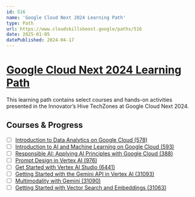 ```yaml
---
id: 516
name: 'Google Cloud Next 2024 Learning Path'
type: Path
url: https://www.cloudskillsboost.google/paths/516
date: 2025-01-05
datePublished: 2024-04-17
---
```


# [Google Cloud Next 2024 Learning Path](https://www.cloudskillsboost.google/paths/516)

This learning path contains select courses and hands-on activities presented in the Innovator’s Hive TechZones at Google Cloud Next 2024.

## Courses & Progress

- [ ] [Introduction to Data Analytics on Google Cloud (578)](../courses/Introduction-to-Data-Analytics-on-Google-Cloud.md)
- [ ] [Introduction to AI and Machine Learning on Google Cloud (593)](../courses/Introduction-to-AI-and-Machine-Learning-on-Google-Cloud.md)
- [ ] [Responsible AI: Applying AI Principles with Google Cloud (388)](../courses/Responsible-AI-Applying-AI-Principles-with-Google-Cloud.md)
- [ ] [Prompt Design in Vertex AI (976)](../courses/Prompt-Design-in-Vertex-AI.md)
- [ ] [Get Started with Vertex AI Studio (6441)](../courses/Get-Started-with-Vertex-AI-Studio.md)
- [ ] [Getting Started with the Gemini API in Vertex AI (31093)](../courses/Getting-Started-with-the-Gemini-API-in-Vertex-AI.md)
- [ ] [Multimodality with Gemini (31090)](../courses/Multimodality-with-Gemini.md)
- [ ] [Getting Started with Vector Search and Embeddings (31063)](../courses/Getting-Started-with-Vector-Search-and-Embeddings.md)
